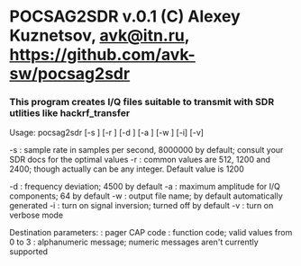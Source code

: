 # POCSAG2SDR v.0.1 (C) Alexey Kuznetsov, avk@itn.ru, https://github.com/avk-sw/pocsag2sdr
### This program creates I/Q files suitable to transmit with SDR utlities like hackrf_transfer

Usage: pocsag2sdr [-s <sample rate>] [-r <POCSAG baud rate>] [-d <deviation>] [-a <amplitude>] [-w <output file>] [-i] [-v] <cap code> <func> <message>

-s <sample rate>: sample rate in samples per second, 8000000 by default; consult your SDR docs for the optimal values
-r <POCSAG baud rate>: common values are 512, 1200 and 2400; though actually can be any integer. Default value is 1200

-d <deviation>: frequency deviation; 4500 by default
-a <amplitude>: maximum amplitude for I/Q components; 64 by default
-w <output file>: output file name; by default automatically generated
-i : turn on signal inversion; turned off by default
-v : turn on verbose mode

Destination parameters:
<cap code> : pager CAP code
<func> : function code; valid values from 0 to 3
<message> : alphanumeric message; numeric messages aren't currently supported
